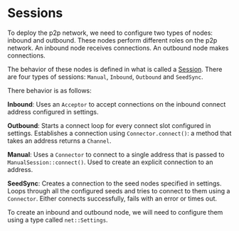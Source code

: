 # Sessions

To deploy the p2p network, we need to configure two types of nodes:
inbound and outbound. These nodes perform different roles on the p2p
network. An inbound node receives connections. An outbound node makes
connections.

The behavior of these nodes is defined in what is called a
[Session](https://github.com/darkrenaissance/darkfi/blob/master/src/net/session/mod.rs#L93).
There are four types of sessions: `Manual`, `Inbound`, `Outbound` and `SeedSync`.

There behavior is as follows: 

**Inbound**: Uses an `Acceptor` to accept connections on the inbound connect
address configured in settings.

**Outbound**: Starts a connect loop for every connect slot configured in
settings. Establishes a connection using `Connector.connect()`: a method
that takes an address returns a `Channel`.

**Manual**: Uses a `Connector` to connect to a single address that is passed
to `ManualSession::connect()`. Used to create an explicit connection to
an address.

**SeedSync**: Creates a connection to the seed nodes specified in settings.
Loops through all the configured seeds and tries to connect to them
using a `Connector`. Either connects successfully, fails with an error or
times out.

To create an inbound and outbound node, we will need to configure them
using a type called `net::Settings`.
